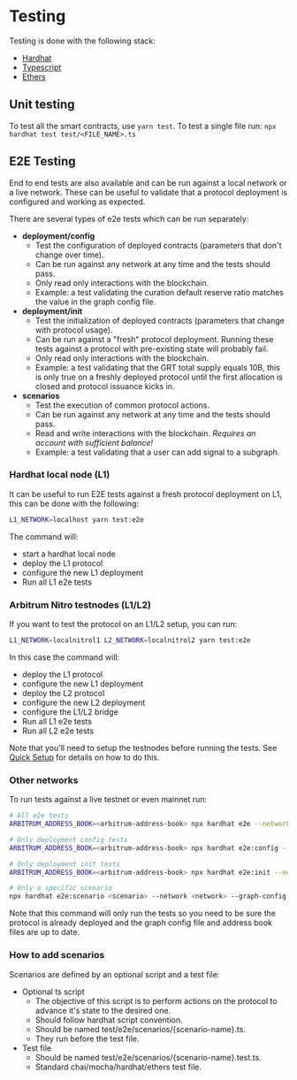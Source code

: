 # Testing

Testing is done with the following stack:

- [Hardhat](https://hardhat.org/)
- [Typescript](https://www.typescriptlang.org/)
- [Ethers](https://docs.ethers.io/v5/)

## Unit testing

To test all the smart contracts, use `yarn test`.
To test a single file run: `npx hardhat test test/<FILE_NAME>.ts`

## E2E Testing

End to end tests are also available and can be run against a local network or a live network. These can be useful to validate that a protocol deployment is configured and working as expected. 

There are several types of e2e tests which can be run separately:
- **deployment/config**
  - Test the configuration of deployed contracts (parameters that don't change over time).
  - Can be run against any network at any time and the tests should pass.
  - Only read only interactions with the blockchain.
  - Example: a test validating the curation default reserve ratio matches the value in the graph config file.
- **deployment/init** 
  - Test the initialization of deployed contracts (parameters that change with protocol usage).
  - Can be run against a "fresh" protocol deployment. Running these tests against a protocol with pre-existing state will probably fail.
  - Only read only interactions with the blockchain.
  - Example: a test validating that the GRT total supply equals 10B, this is only true on a freshly deployed protocol until the first allocation is closed and protocol issuance kicks in.
- **scenarios**
  - Test the execution of common protocol actions.
  - Can be run against any network at any time and the tests should pass.
  - Read and write interactions with the blockchain. _Requires an account with sufficient balance!_
  - Example: a test validating that a user can add signal to a subgraph.

### Hardhat local node (L1)

It can be useful to run E2E tests against a fresh protocol deployment on L1, this can be done with the following:

```bash
L1_NETWORK=localhost yarn test:e2e
```

The command will:
- start a hardhat local node
- deploy the L1 protocol
- configure the new L1 deployment
- Run all L1 e2e tests

### Arbitrum Nitro testnodes (L1/L2)

If you want to test the protocol on an L1/L2 setup, you can run:

```bash
L1_NETWORK=localnitrol1 L2_NETWORK=localnitrol2 yarn test:e2e
```

In this case the command will:
- deploy the L1 protocol
- configure the new L1 deployment
- deploy the L2 protocol
- configure the new L2 deployment
- configure the L1/L2 bridge
- Run all L1 e2e tests
- Run all L2 e2e tests

Note that you'll need to setup the testnodes before running the tests. See [Quick Setup](https://github.com/edgeandnode/nitro#quick-setup) for details on how to do this.

### Other networks

To run tests against a live testnet or even mainnet run:

```bash
# All e2e tests
ARBITRUM_ADDRESS_BOOK=<arbitrum-address-book> npx hardhat e2e --network <network> --l1-graph-config config/graph.<l1-network>.yml --l2-graph-config config/graph.<l2-network>.yml

# Only deployment config tests
ARBITRUM_ADDRESS_BOOK=<arbitrum-address-book> npx hardhat e2e:config --network <network> --l1-graph-config config/graph.<l1-network>.yml --l2-graph-config config/graph.<l2-network>.yml

# Only deployment init tests
ARBITRUM_ADDRESS_BOOK=<arbitrum-address-book> npx hardhat e2e:init --network <network> --l1-graph-config config/graph.<l1-network>.yml --l2-graph-config config/graph.<l2-network>.yml

# Only a specific scenario
npx hardhat e2e:scenario <scenario> --network <network> --graph-config config/graph.<network>.yml
```

Note that this command will only run the tests so you need to be sure the protocol is already deployed and the graph config file and address book files are up to date.

### How to add scenarios

Scenarios are defined by an optional script and a test file:

- Optional ts script
   - The objective of this script is to perform actions on the protocol to advance it's state to the desired one.
   - Should follow hardhat script convention.
   - Should be named test/e2e/scenarios/{scenario-name}.ts.
   - They run before the test file.
- Test file
   - Should be named test/e2e/scenarios/{scenario-name}.test.ts.
   - Standard chai/mocha/hardhat/ethers test file.